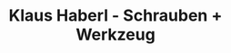 ---
title: "Klaus Haberl - Schrauben + Werkzeug"
url: /krems-an-der-donau/klaus-haberl-schrauben-werkzeug/
shop: Eisenwaren
---